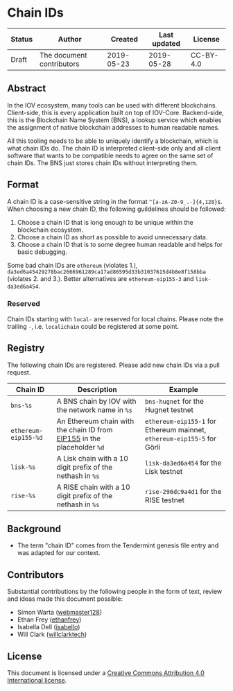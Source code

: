 # Chain IDs

| Status | Author                    | Created    | Last updated | License   |
| ------ | ------------------------- | ---------- | ------------ | --------- |
| Draft  | The document contributors | 2019-05-23 | 2019-05-28   | CC-BY-4.0 |

## Abstract

In the IOV ecosystem, many tools can be used with different blockchains.
Client-side, this is every application built on top of IOV-Core. Backend-side,
this is the Blockchain Name System (BNS), a lookup service which enables the
assignment of native blockchain addresses to human readable names.

All this tooling needs to be able to uniquely identify a blockchain, which is
what chain IDs do. The chain ID is interpreted client-side only and all client
software that wants to be compatible needs to agree on the same set of chain
IDs. The BNS just stores chain IDs without interpreting them.

## Format

A chain ID is a case-sensitive string in the format `^[a-zA-Z0-9_.-]{4,128}$`.
When choosing a new chain ID, the following guildelines should be followed:

1. Choose a chain ID that is long enough to be unique within the blockchain
   ecosystem.
2. Choose a chain ID as short as possible to avoid unnecessary data.
3. Choose a chain ID that is to some degree human readable and helps for basic
   debugging.

Some bad chain IDs are `ethereum` (violates 1.),
`da3ed6a45429278bac2666961289ca17ad86595d33b31037615d4b8e8f158bba` (violates 2.
and 3.). Better alternatives are `ethereum-eip155-3` and `lisk-da3ed6a454`.

### Reserved

Chain IDs starting with `local-` are reserved for local chains. Please note the
trailing `-`, i.e. `localichain` could be registered at some point.

## Registry

The following chain IDs are registered. Please add new chain IDs via a pull
request.

| Chain ID             | Description                                                                                                                             | Example                                                                 |
| -------------------- | --------------------------------------------------------------------------------------------------------------------------------------- | ----------------------------------------------------------------------- |
| `bns-%s`             | A BNS chain by IOV with the network name in `%s`                                                                                        | `bns-hugnet` for the Hugnet testnet                                     |
| `ethereum-eip155-%d` | An Ethereum chain with the chain ID from [EIP155](https://github.com/ethereum/EIPs/blob/master/EIPS/eip-155.md) in the placeholder `%d` | `ethereum-eip155-1` for Ethereum mainnet, `ethereum-eip155-5` for Görli |
| `lisk-%s`            | A Lisk chain with a 10 digit prefix of the nethash in `%s`                                                                              | `lisk-da3ed6a454` for the Lisk testnet                                  |
| `rise-%s`            | A RISE chain with a 10 digit prefix of the nethash in `%s`                                                                              | `rise-296dc9a4d1` for the RISE testnet                                  |

## Background

- The term "chain ID" comes from the Tendermint genesis file entry and was
  adapted for our context.

## Contributors

Substantial contributions by the following people in the form of text, review
and ideas made this document possible:

- Simon Warta ([webmaster128](https://github.com/webmaster128))
- Ethan Frey ([ethanfrey](https://github.com/ethanfrey))
- Isabella Dell ([isabello](https://github.com/isabello))
- Will Clark ([willclarktech](https://github.com/willclarktech))

## License

This document is licensed under a
[Creative Commons Attribution 4.0 International license](https://creativecommons.org/licenses/by/4.0/).
